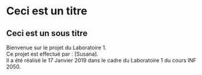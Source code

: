 # Ceci est un titre
## Ceci est un sous titre

Bienvenue sur le projet du Laboratoire 1.  
Ce projet est effectué par : [Susana].  
Il a été réalisé le 17 Janvier 2019 dans le cadre du Laboratoire 1 du cours INF 2050.  
